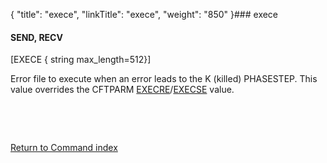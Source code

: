 {
    "title": "exece",
    "linkTitle": "exece",
    "weight": "850"
}### exece

#### SEND, RECV

\[EXECE             {   string max\_length=512}\]

Error file to execute when an error leads to the K (killed) PHASESTEP. This value overrides the CFTPARM [EXECRE](../execre)/[EXECSE](../execse) value.

 

 

[Return to Command index](../../)
